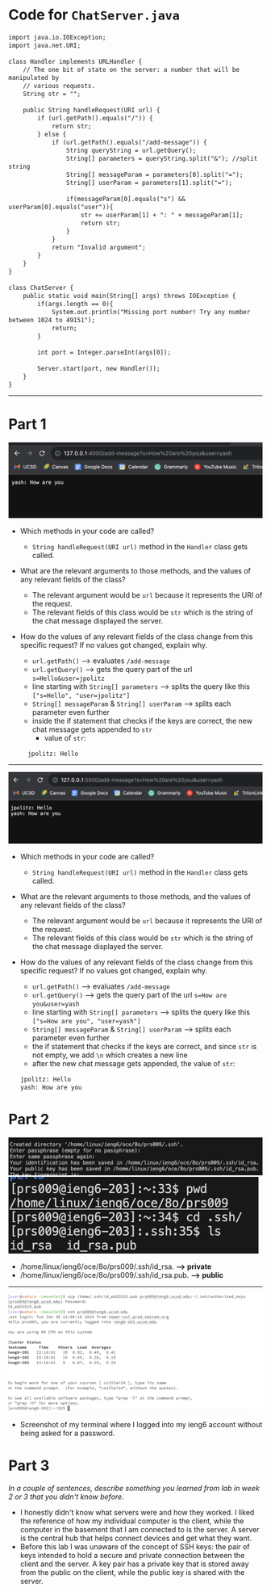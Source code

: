 # Code for `ChatServer.java`

    import java.io.IOException;
    import java.net.URI;

    class Handler implements URLHandler {
        // The one bit of state on the server: a number that will be manipulated by
        // various requests.
        String str = "";

        public String handleRequest(URI url) {
            if (url.getPath().equals("/")) {
                return str;
            } else {
                if (url.getPath().equals("/add-message")) { 
                    String queryString = url.getQuery();
                    String[] parameters = queryString.split("&"); //split string
                    String[] messageParam = parameters[0].split("=");
                    String[] userParam = parameters[1].split("=");
                    
                    if(messageParam[0].equals("s") && userParam[0].equals("user")){
                        str += userParam[1] + ": " + messageParam[1];
                        return str; 
                    }
                }
                return "Invalid argument"; 
            }
        }
    }

    class ChatServer {
        public static void main(String[] args) throws IOException {
            if(args.length == 0){
                System.out.println("Missing port number! Try any number between 1024 to 49151");
                return;
            }
    
            int port = Integer.parseInt(args[0]);
    
            Server.start(port, new Handler());
        }
    }

------------

# Part 1
![Image](firstImage-lab2.png)
* Which methods in your code are called?
    - `String handleRequest(URI url)` method in the `Handler` class gets called.

* What are the relevant arguments to those methods, and the values of any relevant fields of the class?
    - The relevant argument would be `url` because it represents the URI of the request.
    - The relevant fields of this class would be `str` which is the string of the chat message displayed the server.

* How do the values of any relevant fields of the class change from this specific request? If no values got changed, explain why.
    - `url.getPath()` --> evaluates `/add-message`
    - `url.getQuery()` --> gets the query part of the url `s=Hello&user=jpolitz`
    - line starting with `String[] parameters` --> splits the query like this `["s=Hello", "user=jpolitz"]`
    - `String[] messageParam` & `String[] userParam` --> splits each parameter even further
    - inside the if statement that checks if the keys are correct, the new chat message gets appended to `str`
        - value of `str`:
    ```
      jpolitz: Hello
    ```

-----------
![Image](secondImage-lab2.png)
* Which methods in your code are called?
    - `String handleRequest(URI url)` method in the `Handler` class gets called.
    
* What are the relevant arguments to those methods, and the values of any relevant fields of the class?
    - The relevant argument would be `url` because it represents the URI of the request.
    - The relevant fields of this class would be `str` which is the string of the chat message displayed the server.
    
* How do the values of any relevant fields of the class change from this specific request? If no values got changed, explain why.
    - `url.getPath()` --> evaluates `/add-message`
    - `url.getQuery()` --> gets the query part of the url `s=How are you&user=yash`
    - line starting with `String[] parameters` --> splits the query like this `["s=How are you", "user=yash"]`
    - `String[] messageParam` & `String[] userParam` --> splits each parameter even further
    - the if statement that checks if the keys are correct, and since `str` is not empty, we add `\n` which creates a new line
    - after the new chat message gets appended, the value of `str`:
  ```
  jpolitz: Hello
  yash: How are you
  ```

# Part 2
![Image](absolutepath-lab2.png)
![Image](ls-lab2.png)
* /home/linux/ieng6/oce/8o/prs009/.ssh/id_rsa. **--> private**
* /home/linux/ieng6/oce/8o/prs009/.ssh/id_rsa.pub. **--> public**

----------
![Image](loginWithoutPassword.png)
* Screenshot of my terminal where I logged into my ieng6 account without being asked for a password.

# Part 3
*In a couple of sentences, describe something you learned from lab in week 2 or 3 that you didn't know before.*

* I honestly didn't know what servers were and how they worked. I liked the reference of how my individual computer is the client, while the computer in the basement that I am connected to is the server. A server is the central hub that helps connect devices and get what they want.
* Before this lab I was unaware of the concept of SSH keys: the pair of keys intended to hold a secure and private connection between the client and the server. A key pair has a private key that is stored away from the public on the client, while the public key is shared with the server.
